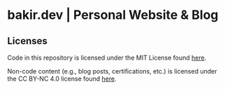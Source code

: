 # bakir.dev | Personal Website & Blog

## Licenses

Code in this repository is licensed under the MIT License found [here](https://github.com/BakirGracic/bakir-dev/blob/main/LICENSE.md).

Non-code content (e.g., blog posts, certifications, etc.) is licensed under the CC BY-NC 4.0 license found [here](https://github.com/BakirGracic/bakir-dev/blob/main/LICENSE_CONTENT.md).
